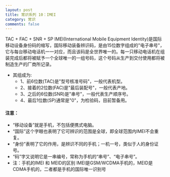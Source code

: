 ```yaml
---
layout: post
title: 常识系列 10：IMEI
category: 常识
comments: false
---
```

 
TAC + FAC + SNR + SP
	IMEI(International Mobile Equipment Identity)是国际移动设备身份码的缩写，国际移动装备辨识码，是由15位数字组成的"电子串号"，它与每台移动电话机一一对应，而且该码是全世界唯一的。每一只移动电话机在组装完成后都将被赋予一个全球唯一的一组号码，这个号码从生产到交付使用都将被制造生产的厂商所记录。  

* 其组成为:
	* 1、前6位数(TAC)是"型号核准号码"，一般代表机型。
	* 2、接着的2位数(FAC)是"最后装配号"，一般代表产地。
	* 3、之后的6位数(SNR)是"串号"，一般代表生产顺序号。
	* 4、最后1位数(SP)通常是"0"，为检验码，目前暂备用。

#### 注意：
* “移动设备”就是手机，不包括便携式电脑。
* “国际”这个字眼也表明了它可辨识的范围是全球，即全球范围内IMEI不会重复。
* “身份”表明了它的作用，是辨识不同的手机；一机一号，类似于人的身份证号。
* “码”字又说明它是一串编号，常称为手机的“串号”、“电子串号”。
* 注：手机的IMEI 和 MEID的区别
IMEI是GSM/WCDMA手机的，MEID是CDMA手机的，二者都是手机的国际唯一识别号